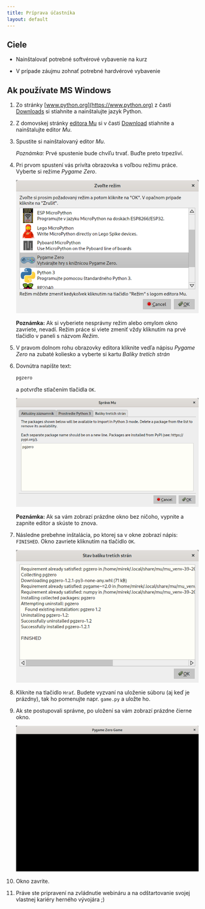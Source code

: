 ```yaml
---
title: Príprava účastníka
layout: default
---
```



## Ciele

* Nainštalovať potrebné softvérové vybavenie na kurz

* V prípade záujmu zohnať potrebné hardvérové vybavenie


## Ak používate MS Windows

1. Zo stránky [www.python.org](https://www.python.org) z časti [Downloads](https://www.python.org/downloads/) si stiahnite a nainštalujte jazyk Python.

2. Z domovskej stránky [editora Mu](https://codewith.mu) si v časti [Download](https://codewith.mu/en/download) stiahnite a nainštalujte editor *Mu*.

3. Spustite si nainštalovaný editor *Mu*. 

   *Poznámka:* Prvé spustenie bude chvíľu trvať. Buďte preto trpezliví.

4. Pri prvom spustení vás privíta obrazovka s voľbou režimu práce. Vyberte si režime *Pygame Zero*.

   ![Editor Mu: Voľba režimu práce](images/mu-select.mode.png)

   **Poznámka:** Ak si vyberiete nesprávny režim alebo omylom okno zavriete, nevadí. Režim práce si viete zmeniť vždy kliknutím na prvé tlačidlo v paneli s názvom *Režim*.

5. V pravom dolnom rohu obrazovky editora kliknite vedľa nápisu *Pygame Zero* na zubaté koliesko a vyberte si kartu *Balíky tretích strán*

6. Dovnútra napíšte text:

   ```bash
   pgzero
   ```

   a potvrďte stlačením tlačidla `OK`.

   ![Editor Mu: Voľba balíkov tretích strán](images/mu-third.party.packages.selection.png)

   **Poznámka:** Ak sa vám zobrazí prázdne okno bez ničoho, vypnite a zapnite editor a skúste to znova.

7. Následne prebehne inštalácia, po ktorej sa v okne zobrazí nápis: `FINISHED`. Okno zavriete kliknutím na tlačidlo `OK`.

   ![Editor Mu: Stav inštalácie balíkov tretích strán](images/mu-finished.installation.of.packages.png)

8. Kliknite na tlačidlo `Hrať`. Budete vyzvaní na uloženie súboru (aj keď je prázdny), tak ho pomenujte napr. `game.py` a uložte ho. 

9. Ak ste postupovali správne, po uložení sa vám zobrazí prázdne čierne okno.

   ![Prázdne okno aplikácie](images/game.window.png)

10. Okno zavrite.

11. Práve ste pripravení na zvládnutie webináru a na odštartovanie svojej vlastnej kariéry herného vývojára ;)
